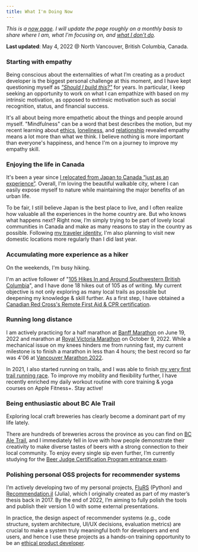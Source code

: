 ```yaml
---
title: What I'm Doing Now
---
```


*This is a [now page](https://nownownow.com/about). I will update the page roughly on a monthly basis to share where I am, what I'm focusing on, and [what I don't do](/note/creating-now-page/).*

**Last updated**: May 4, 2022 @ North Vancouver, British Columbia, Canada.

### Starting with empathy

Being conscious about the externalities of what I’m creating as a product developer is the biggest personal challenge at this moment, and I have kept questioning myself as [*"Should I build this?"*](/note/foundations-of-humane-technology/) for years. In particular, I keep seeking an opportunity to work on what I can empathize with based on my intrinsic motivation, as opposed to extrinsic motivation such as social recognition, status, and financial success.

It's all about being more empathetic about the things and people around myself. "Mindfulness" can be a word that best describes the motion, but my recent learning about [ethics](/note/coursera-data-science-ethics/), [loneliness](/note/loneliness/), and [relationship](/note/ethics-and-relationship/) revealed empathy means a lot more than what we think. I believe nothing is more important than everyone's happiness, and hence I'm on a journey to improve my empathy skill.

### Enjoying the life in Canada

It's been a year since [I relocated from Japan to Canada “just as an experience”](/note/relocating-to-canada/). Overall, I'm loving the beautiful walkable city, where I can easily expose myself to nature while maintaining the major benefits of an urban life.

To be fair, I still believe Japan is the best place to live, and I often realize how valuable all the experiences in the home country are. But who knows what happens next? Right now, I’m simply trying to be part of lovely local communities in Canada and make as many reasons to stay in the country as possible. Following [my traveler identity](/note/atomic-habits/), I'm also planning to visit new domestic locations more regularly than I did last year.

### Accumulating more experience as a hiker

On the weekends, I'm busy hiking.

I'm an active follower of "[105 Hikes In and Around Southwestern British Columbia](https://105hikes.com/book/)", and I have done 18 hikes out of 105 as of writing. My current objective is not only exploring as many local trails as possible but deepening my knowledge & skill further. As a first step, I have obtained a [Canadian Red Cross's Remote First Aid & CPR certification](https://www.redcross.ca/training-and-certification/course-descriptions/first-aid-at-home-courses/wilderness-remote-first-aid-program).

### Running long distance

I am actively practicing for a half marathon at [Banff Marathon](https://www.banffmarathon.com) on June 19, 2022 and marathon at [Royal Victoria Marathon](https://www.runvictoriamarathon.com/) on October 9, 2022. While a mechanical issue on my knees hinders me from running fast, my current milestone is to finish a marathon in less than 4 hours; the best record so far was 4'06 at [Vancouver Marathon 2022](https://bmovanmarathon.ca/).

In 2021, I also started running on trails, and I was able to finish [my very first trail running race](https://www.alltrails.com/es/explore/recording/hallow-s-eve-2021-36a16a2). To improve my mobility and flexibility further, I have recently enriched my daily workout routine with core training & yoga courses on Apple Fitness+. Stay active!

### Being enthusiastic about BC Ale Trail

Exploring local craft breweries has clearly become a dominant part of my life lately.

There are hundreds of breweries across the province as you can find on [BC Ale Trail](/note/2021-bcat-best-brewery-experience-award/), and I immediately fell in love with how people demonstrate their creativity to make diverse tastes of beers with a strong connection to their local community. To enjoy every single sip even further, I’m currently studying for the [Beer Judge Certification Program entrance exam](https://www.bjcp.org/exam-certification/exam-program-overview/).

### Polishing personal OSS projects for recommender systems

I’m actively developing two of my personal projects, [FluRS](https://github.com/takuti/flurs/) (Python) and [Recommendation.jl](https://github.com/takuti/Recommendation.jl/) (Julia), which I originally created as part of my master’s thesis back in 2017. By the end of 2022, I’m aiming to fully polish the tools and publish their version 1.0 with some external presentations.

In practice, the design aspect of recommender systems (e.g., code structure, system architecture, UI/UX decisions, evaluation metrics) are crucial to make a system truly meaningful both for developers and end users, and hence I use these projects as a hands-on training opportunity to be an [ethical product developer](/note/ethical-product-developer/).